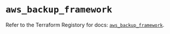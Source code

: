 # `aws_backup_framework`

Refer to the Terraform Registory for docs: [`aws_backup_framework`](https://www.terraform.io/docs/providers/aws/r/backup_framework).
